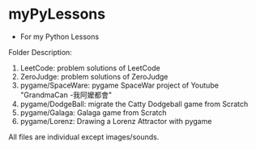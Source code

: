 # myPyLessons 
- For my Python Lessons

Folder Description:
1. LeetCode: problem solutions of LeetCode
2. ZeroJudge: problem solutions of ZeroJudge
3. pygame/SpaceWare: pygame SpaceWar project of Youtube "GrandmaCan -我阿嬤都會"
4. pygame/DodgeBall: migrate the Catty Dodgeball game from Scratch
5. pygame/Galaga: Galaga game from Scratch
6. pygame/Lorenz: Drawing a Lorenz Attractor with pygame

All files are individual except images/sounds.
